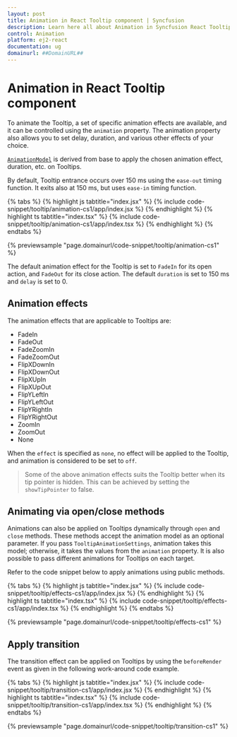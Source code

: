 ```yaml
---
layout: post
title: Animation in React Tooltip component | Syncfusion
description: Learn here all about Animation in Syncfusion React Tooltip component of Syncfusion Essential JS 2 and more.
control: Animation 
platform: ej2-react
documentation: ug
domainurl: ##DomainURL##
---
```


# Animation in React Tooltip component

To animate the Tooltip, a set of specific animation effects are available, and it can be controlled using the `animation` property.
 The animation property also allows you to set delay, duration, and various other effects of your choice.

[`AnimationModel`](https://ej2.syncfusion.com/react/documentation/api/tooltip/animationModel/) is derived from base to apply the chosen animation effect, duration, etc. on Tooltips.

By default, Tooltip entrance occurs over 150 ms using the `ease-out` timing function. It exits also at 150 ms, but uses `ease-in` timing function.

{% tabs %}
{% highlight js tabtitle="index.jsx" %}
{% include code-snippet/tooltip/animation-cs1/app/index.jsx %}
{% endhighlight %}
{% highlight ts tabtitle="index.tsx" %}
{% include code-snippet/tooltip/animation-cs1/app/index.tsx %}
{% endhighlight %}
{% endtabs %}

 {% previewsample "page.domainurl/code-snippet/tooltip/animation-cs1" %}

The default animation effect for the Tooltip is set to `FadeIn` for its open action, and `FadeOut` for its close action.
The default `duration` is set to 150 ms and `delay` is set to 0.

## Animation effects

The animation effects that are applicable to Tooltips are:

* FadeIn
* FadeOut
* FadeZoomIn
* FadeZoomOut
* FlipXDownIn
* FlipXDownOut
* FlipXUpIn
* FlipXUpOut
* FlipYLeftIn
* FlipYLeftOut
* FlipYRightIn
* FlipYRightOut
* ZoomIn
* ZoomOut
* None

When the `effect` is specified as `none`, no effect will be applied to the Tooltip, and animation is considered to be set to `off`.

> Some of the above animation effects suits the Tooltip better when its tip pointer is hidden.
> This can be achieved by setting the `showTipPointer` to false.

## Animating via open/close methods

Animations can also be applied on Tooltips dynamically through `open` and `close` methods. These methods accept the animation model as an optional parameter. If you pass `TooltipAnimationSettings`, animation takes this model; otherwise, it takes the values from the `animation` property. It is also possible to pass different animations for Tooltips on each target.

Refer to the code snippet below to apply animations using public methods.

{% tabs %}
{% highlight js tabtitle="index.jsx" %}
{% include code-snippet/tooltip/effects-cs1/app/index.jsx %}
{% endhighlight %}
{% highlight ts tabtitle="index.tsx" %}
{% include code-snippet/tooltip/effects-cs1/app/index.tsx %}
{% endhighlight %}
{% endtabs %}

 {% previewsample "page.domainurl/code-snippet/tooltip/effects-cs1" %}

## Apply transition

The transition effect can be applied on Tooltips by using the `beforeRender` event as given in the following work-around code example.

{% tabs %}
{% highlight js tabtitle="index.jsx" %}
{% include code-snippet/tooltip/transition-cs1/app/index.jsx %}
{% endhighlight %}
{% highlight ts tabtitle="index.tsx" %}
{% include code-snippet/tooltip/transition-cs1/app/index.tsx %}
{% endhighlight %}
{% endtabs %}

 {% previewsample "page.domainurl/code-snippet/tooltip/transition-cs1" %}
